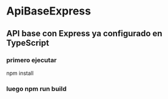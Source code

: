 # ApiBaseExpress
## API base con Express ya configurado en TypeScript



### primero ejecutar 
  npm install 
### luego npm run build

